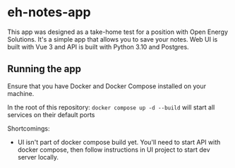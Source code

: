 # eh-notes-app

This app was designed as a take-home test for a position with Open Energy Solutions. It's a simple app that allows you to save your notes. Web UI is built with Vue 3 and API is built with Python 3.10 and Postgres.

## Running the app

Ensure that you have Docker and Docker Compose installed on your machine.

In the root of this repository: `docker compose up -d --build` will start all services on their default ports

Shortcomings:

- UI isn't part of docker compose build yet. You'll need to start API with docker compose, then follow instructions in UI project to start dev server locally.
